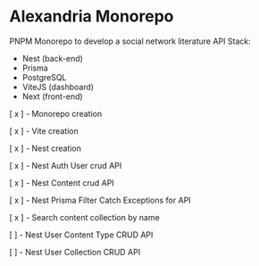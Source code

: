 # Alexandria Monorepo

PNPM Monorepo to develop a social network literature API
Stack:

- Nest (back-end)
- Prisma
- PostgreSQL
- ViteJS (dashboard)
- Next (front-end)

[ x ] - Monorepo creation

[ x ] - Vite creation

[ x ] - Nest creation

[ x ] - Nest Auth User crud API

[ x ] - Nest Content crud API

[ x ] - Nest Prisma Filter Catch Exceptions for API

[ x ] - Search content collection by name

[ ] - Nest User Content Type CRUD API

[ ] - Nest User Collection CRUD API
